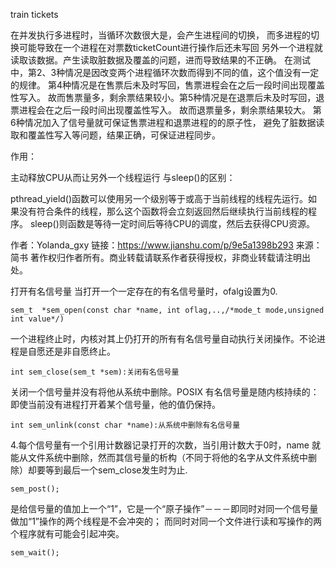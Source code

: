 train tickets


在并发执行多进程时，当循环次数很大是，会产生进程间的切换，
        而多进程的切换可能导致在一个进程在对票数ticketCount进行操作后还未写回
        另外一个进程就读取该数据。产生读取脏数据及覆盖的问题，进而导致结果的不正确。
    在测试中，第2、3种情况是因改变两个进程循环次数而得到不同的值，这个值没有一定的规律。
        第4种情况是在售票后未及时写回，售票进程会在之后一段时间出现覆盖性写入。
        故而售票量多，剩余票结果较小。第5种情况是在退票后未及时写回，退票进程会在之后一段时间出现覆盖性写入。
        故而退票量多，剩余票结果较大。
        第6种情况加入了信号量就可保证售票进程和退票进程的的原子性，
        避免了脏数据读取和覆盖性写入等问题，结果正确，可保证进程同步。

作用：

主动释放CPU从而让另外一个线程运行
与sleep()的区别：

pthread_yield()函数可以使用另一个级别等于或高于当前线程的线程先运行。如果没有符合条件的线程，那么这个函数将会立刻返回然后继续执行当前线程的程序。
sleep()则函数是等待一定时间后等待CPU的调度，然后去获得CPU资源。

作者：Yolanda_gxy
链接：https://www.jianshu.com/p/9e5a1398b293
来源：简书
著作权归作者所有。商业转载请联系作者获得授权，非商业转载请注明出处。


打开有名信号量 当打开一个一定存在的有名信号量时，ofalg设置为0.

    sem_t  *sem_open(const char *name, int oflag,..,/*mode_t mode,unsigned int value*/) 

一个进程终止时，内核对其上仍打开的所有有名信号量自动执行关闭操作。不论进程是自愿还是非自愿终止。

    int sem_close(sem_t *sem):关闭有名信号量

关闭一个信号量并没有将他从系统中删除。POSIX 有名信号量是随内核持续的：即使当前没有进程打开着某个信号量，他的值仍保持。

    int sem_unlink(const char *name):从系统中删除有名信号量

4.每个信号量有一个引用计数器记录打开的次数，当引用计数大于0时，name 就能从文件系统中删除，然而其信号量的析构（不同于将他的名字从文件系统中删除）却要等到最后一个sem_close发生时为止.

    sem_post();
    
是给信号量的值加上一个“1”，它是一个“原子操作”－－－即同时对同一个信号量做加“1”操作的两个线程是不会冲突的；
而同时对同一个文件进行读和写操作的两个程序就有可能会引起冲突。

    sem_wait();